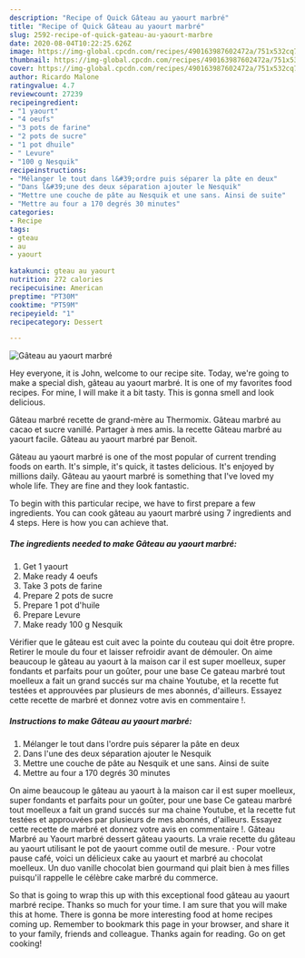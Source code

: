 ```yaml
---
description: "Recipe of Quick Gâteau au yaourt marbré"
title: "Recipe of Quick Gâteau au yaourt marbré"
slug: 2592-recipe-of-quick-gateau-au-yaourt-marbre
date: 2020-08-04T10:22:25.626Z
image: https://img-global.cpcdn.com/recipes/490163987602472a/751x532cq70/gateau-au-yaourt-marbre-photo-principale-de-la-recette.jpg
thumbnail: https://img-global.cpcdn.com/recipes/490163987602472a/751x532cq70/gateau-au-yaourt-marbre-photo-principale-de-la-recette.jpg
cover: https://img-global.cpcdn.com/recipes/490163987602472a/751x532cq70/gateau-au-yaourt-marbre-photo-principale-de-la-recette.jpg
author: Ricardo Malone
ratingvalue: 4.7
reviewcount: 27239
recipeingredient:
- "1 yaourt"
- "4 oeufs"
- "3 pots de farine"
- "2 pots de sucre"
- "1 pot dhuile"
- " Levure"
- "100 g Nesquik"
recipeinstructions:
- "Mélanger le tout dans l&#39;ordre puis séparer la pâte en deux"
- "Dans l&#39;une des deux séparation ajouter le Nesquik"
- "Mettre une couche de pâte au Nesquik et une sans. Ainsi de suite"
- "Mettre au four a 170 degrés 30 minutes"
categories:
- Recipe
tags:
- gteau
- au
- yaourt

katakunci: gteau au yaourt 
nutrition: 272 calories
recipecuisine: American
preptime: "PT30M"
cooktime: "PT59M"
recipeyield: "1"
recipecategory: Dessert

---
```



![Gâteau au yaourt marbré](https://img-global.cpcdn.com/recipes/490163987602472a/751x532cq70/gateau-au-yaourt-marbre-photo-principale-de-la-recette.jpg)

Hey everyone, it is John, welcome to our recipe site. Today, we're going to make a special dish, gâteau au yaourt marbré. It is one of my favorites food recipes. For mine, I will make it a bit tasty. This is gonna smell and look delicious.

Gâteau marbré recette de grand-mère au Thermomix. Gâteau marbré au cacao et sucre vanillé. Partager à mes amis. la recette Gâteau marbré au yaourt facile. Gâteau au yaourt marbré par Benoit.

Gâteau au yaourt marbré is one of the most popular of current trending foods on earth. It's simple, it's quick, it tastes delicious. It's enjoyed by millions daily. Gâteau au yaourt marbré is something that I've loved my whole life. They are fine and they look fantastic.


To begin with this particular recipe, we have to first prepare a few ingredients. You can cook gâteau au yaourt marbré using 7 ingredients and 4 steps. Here is how you can achieve that.

<!--inarticleads1-->

##### The ingredients needed to make Gâteau au yaourt marbré:

1. Get 1 yaourt
1. Make ready 4 oeufs
1. Take 3 pots de farine
1. Prepare 2 pots de sucre
1. Prepare 1 pot d&#39;huile
1. Prepare  Levure
1. Make ready 100 g Nesquik


Vérifier que le gâteau est cuit avec la pointe du couteau qui doit être propre. Retirer le moule du four et laisser refroidir avant de démouler. On aime beaucoup le gâteau au yaourt à la maison car il est super moelleux, super fondants et parfaits pour un goûter, pour une base Ce gateau marbré tout moelleux a fait un grand succés sur ma chaine Youtube, et la recette fut testées et approuvées par plusieurs de mes abonnés, d&#39;ailleurs. Essayez cette recette de marbré et donnez votre avis en commentaire !. 

<!--inarticleads2-->

##### Instructions to make Gâteau au yaourt marbré:

1. Mélanger le tout dans l&#39;ordre puis séparer la pâte en deux
1. Dans l&#39;une des deux séparation ajouter le Nesquik
1. Mettre une couche de pâte au Nesquik et une sans. Ainsi de suite
1. Mettre au four a 170 degrés 30 minutes


On aime beaucoup le gâteau au yaourt à la maison car il est super moelleux, super fondants et parfaits pour un goûter, pour une base Ce gateau marbré tout moelleux a fait un grand succés sur ma chaine Youtube, et la recette fut testées et approuvées par plusieurs de mes abonnés, d&#39;ailleurs. Essayez cette recette de marbré et donnez votre avis en commentaire !. Gâteau Marbré au Yaourt marbré dessert gâteau yaourts. La vraie recette du gâteau au yaourt utilisant le pot de yaourt comme outil de mesure. · Pour votre pause café, voici un délicieux cake au yaourt et marbré au chocolat moelleux. Un duo vanille chocolat bien gourmand qui plait bien à mes filles puisqu&#39;il rappelle le célèbre cake marbré du commerce. 

So that is going to wrap this up with this exceptional food gâteau au yaourt marbré recipe. Thanks so much for your time. I am sure that you will make this at home. There is gonna be more interesting food at home recipes coming up. Remember to bookmark this page in your browser, and share it to your family, friends and colleague. Thanks again for reading. Go on get cooking!
